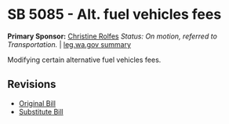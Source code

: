 # SB 5085 - Alt. fuel vehicles fees
**Primary Sponsor:** [Christine Rolfes](/person/leg/christine.rolfes.md)
*Status: On motion, referred to Transportation.* | [leg.wa.gov summary](https://app.leg.wa.gov/billsummary?BillNumber=5085&Year=2021)

Modifying certain alternative fuel vehicles fees.

## Revisions
* [Original Bill](1/)
* [Substitute Bill](S/)